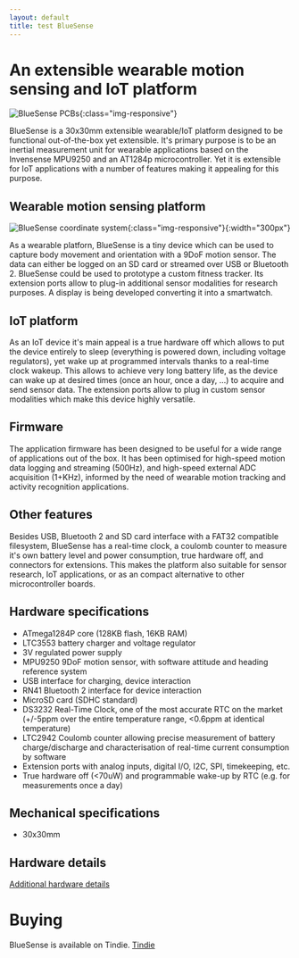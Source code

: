 ```yaml
---
layout: default
title: test BlueSense
---
```



# An extensible wearable motion sensing and IoT platform

![BlueSense PCBs](/assets/img/node_pcb.jpg){:class="img-responsive"}

BlueSense is a 30x30mm extensible wearable/IoT platform designed to be functional out-of-the-box yet extensible. 
It's primary purpose is to be an inertial measurement unit for wearable applications based on the Invensense MPU9250 and an AT1284p microcontroller. 
Yet it is extensible for IoT applications with a number of features making it appealing for this purpose.

## Wearable motion sensing platform

![BlueSense coordinate system](/assets/img/node_axes.jpg){:class="img-responsive"}{:width="300px"}

As a wearable platforn, BlueSense is a tiny device which can be used to capture body movement and orientation with a 9DoF motion sensor. The data can either be logged on an SD card or streamed over USB or Bluetooth 2. BlueSense could be used to prototype a custom fitness tracker. Its extension ports allow to plug-in additional sensor modalities for research purposes. A display is being developed converting it into a smartwatch. 

## IoT platform
As an IoT device it's main appeal is a true hardware off which allows to put the device entirely to sleep (everything is powered down, including voltage regulators), yet wake up at programmed intervals thanks to a real-time clock wakeup. This allows to achieve very long battery life, as the device can wake up at desired times (once an hour, once a day, ...) to acquire and send sensor data. The extension ports allow to plug in custom sensor modalities which make this device highly versatile.

## Firmware
The application firmware has been designed to be useful for a wide range of applications out of the box. It has been optimised for high-speed motion data logging and streaming (500Hz), and high-speed external ADC acquisition (1+KHz), informed by the need of wearable motion tracking and activity recognition applications. 

## Other features
Besides USB, Bluetooth 2 and SD card interface with a FAT32 compatible filesystem, BlueSense has a real-time clock, a coulomb counter to measure it's own battery level and power consumption, true hardware off, and connectors for extensions. This makes the platform also suitable for sensor research, IoT applications, or as an compact alternative to other microcontroller boards.

## Hardware specifications
* ATmega1284P core (128KB flash, 16KB RAM)
* LTC3553 battery charger and voltage regulator
* 3V regulated power supply 
* MPU9250 9DoF motion sensor, with software attitude and heading reference system
* USB interface for charging, device interaction
* RN41 Bluetooth 2 interface for device interaction
* MicroSD card (SDHC standard)
* DS3232 Real-Time Clock, one of the most accurate RTC on the market (+/-5ppm over the entire temperature range, <0.6ppm at identical temperature)
* LTC2942 Coulomb counter allowing precise measurement of battery charge/discharge and characterisation of real-time current consumption by software
* Extension ports with analog inputs, digital I/O, I2C, SPI, timekeeping, etc.
* True hardware off (<70uW) and programmable wake-up by RTC (e.g. for measurements once a day)

## Mechanical specifications
* 30x30mm

## Hardware details
[Additional hardware details](/hardware/)


# Buying

BlueSense is available on Tindie.
[Tindie](https://www.tindie.com/products/edutech/bluesense-wearable-motion-sensing-platform/)



